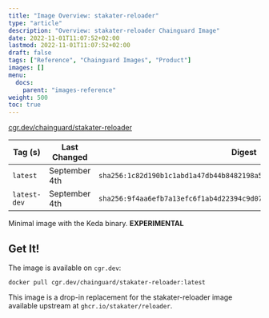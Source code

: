 ```yaml
---
title: "Image Overview: stakater-reloader"
type: "article"
description: "Overview: stakater-reloader Chainguard Image"
date: 2022-11-01T11:07:52+02:00
lastmod: 2022-11-01T11:07:52+02:00
draft: false
tags: ["Reference", "Chainguard Images", "Product"]
images: []
menu:
  docs:
    parent: "images-reference"
weight: 500
toc: true
---
```


[cgr.dev/chainguard/stakater-reloader](https://github.com/chainguard-images/images/tree/main/images/stakater-reloader)

| Tag (s)       | Last Changed  | Digest                                                                    |
|---------------|---------------|---------------------------------------------------------------------------|
|  `latest`     | September 4th | `sha256:1c82d190b1c1abd1a47db44b8482198a5cc0c452132d1571c3dcfc1d3e66a28a` |
|  `latest-dev` | September 4th | `sha256:9f4aa6efb7a13efc6f1ab4d22394c9d07f23efde65fc84f775c254da61f5d9fd` |



Minimal image with the Keda binary. **EXPERIMENTAL**

## Get It!

The image is available on `cgr.dev`:

```
docker pull cgr.dev/chainguard/stakater-reloader:latest
```

This image is a drop-in replacement for the stakater-reloader image available upstream at `ghcr.io/stakater/reloader`.

